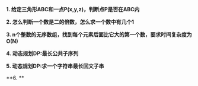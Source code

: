 
**1. 给定三角形ABC和一点P(x,y,z)，判断点P是否在ABC内**

**2. 怎么判断一个数是二的倍数，怎么求一个数中有几个1**

**3. n个整数的无序数组，找到每个元素后面比它大的第一个数，要求时间复杂度为O(N)**

**4. 动态规划DP:最长公共子序列**

**5. 动态规划DP:求一个字符串最长回文子串**

**6. **
